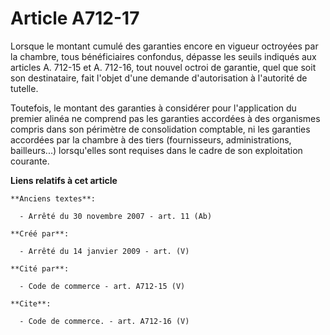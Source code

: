 # Article A712-17

Lorsque le montant cumulé des garanties encore en vigueur octroyées par la chambre, tous bénéficiaires confondus, dépasse les
seuils indiqués aux articles A. 712-15 et A. 712-16, tout nouvel octroi de garantie, quel que soit son destinataire, fait
l'objet d'une demande d'autorisation à l'autorité de tutelle. 

Toutefois, le montant des garanties à considérer pour l'application du premier alinéa ne comprend pas les garanties accordées
à des organismes compris dans son périmètre de consolidation comptable, ni les garanties accordées par la chambre à des tiers
(fournisseurs, administrations, bailleurs...) lorsqu'elles sont requises dans le cadre de son exploitation courante.

**Liens relatifs à cet article**

	**Anciens textes**:

	  - Arrêté du 30 novembre 2007 - art. 11 (Ab)

	**Créé par**:

	  - Arrêté du 14 janvier 2009 - art. (V)

	**Cité par**:

	  - Code de commerce - art. A712-15 (V)

	**Cite**:

	  - Code de commerce. - art. A712-16 (V)
